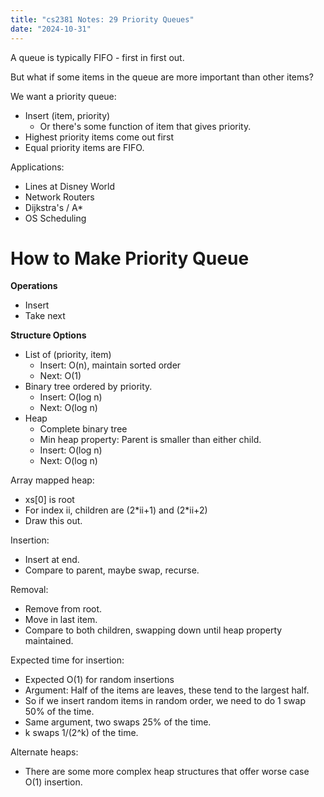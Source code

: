 ```yaml
---
title: "cs2381 Notes: 29 Priority Queues"
date: "2024-10-31"
---
```


A queue is typically FIFO - first in first out.

But what if some items in the queue are more important
than other items?

We want a priority queue:

 - Insert (item, priority)
   - Or there's some function of item that gives priority.
 - Highest priority items come out first
 - Equal priority items are FIFO.

Applications:

 - Lines at Disney World
 - Network Routers
 - Dijkstra's / A*
 - OS Scheduling

# How to Make Priority Queue

**Operations**

 - Insert
 - Take next

**Structure Options**

 - List of (priority, item)
   - Insert: O(n), maintain sorted order
   - Next: O(1)
 - Binary tree ordered by priority.
   - Insert: O(log n)
   - Next: O(log n)
 - Heap
   - Complete binary tree
   - Min heap property: Parent is smaller than either child.
   - Insert: O(log n)
   - Next: O(log n)

Array mapped heap:

 - xs[0] is root
 - For index ii, children are (2\*ii+1) and (2\*ii+2)
 - Draw this out.

Insertion:

 - Insert at end.
 - Compare to parent, maybe swap, recurse.

Removal:

 - Remove from root.
 - Move in last item.
 - Compare to both children, swapping down until heap
   property maintained.

Expected time for insertion:

 - Expected O(1) for random insertions
 - Argument: Half of the items are leaves, these tend to the largest half.
 - So if we insert random items in random order, we need to do 1 swap 50% of the time.
 - Same argument, two swaps 25% of the time.
 - k swaps 1/(2^k) of the time.

Alternate heaps:

 - There are some more complex heap structures that offer worse case
   O(1) insertion.


